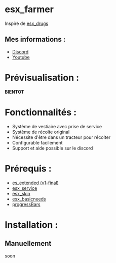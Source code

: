 # esx_farmer
Inspiré de [esx_drugs](https://github.com/esx-framework/esx_drugs)

## Mes informations :
* [Discord](https://discord.gg/qTepCgP2qs)
* [Youtube](https://www.youtube.com/channel/UCdqvFyVqinfiLPVvrWfv6tw)

# Prévisualisation :
__BIENTOT__

# Fonctionnalités :
* Système de vestiaire avec prise de service
* Système de récolte original
* Nécessite d'être dans un tracteur pour récolter
* Configurable facilement
* Support et aide possible sur le discord

# Prérequis :
* [es_extended (v1-final)](https://github.com/esx-framework/es_extended/tree/v1-final)
* [esx_service](https://github.com/esx-framework/esx_service)
* [esx_skin](https://github.com/esx-framework/esx_skin)
* [esx_basicneeds](https://github.com/esx-framework/esx_basicneeds)
* [progressBars](https://github.com/EthanPeacock/progressBars/tree/1.0)

# Installation :
## Manuellement
soon
